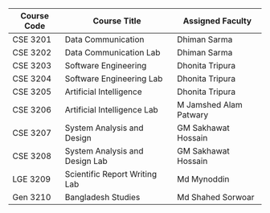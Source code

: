 | Course Code | Course Title                   | Assigned Faculty       |
| ----------- | ------------------------------ | ---------------------- |
| CSE 3201    | Data Communication             | Dhiman Sarma           |
| CSE 3202    | Data Communication Lab         | Dhiman Sarma           |
| CSE 3203    | Software Engineering           | Dhonita Tripura        |
| CSE 3204    | Software Engineering Lab       | Dhonita Tripura        |
| CSE 3205    | Artificial Intelligence        | Dhonita Tripura        |
| CSE 3206    | Artificial Intelligence Lab    | M Jamshed Alam Patwary |
| CSE 3207    | System Analysis and Design     | GM Sakhawat Hossain    |
| CSE 3208    | System Analysis and Design Lab | GM Sakhawat Hossain    |
| LGE 3209    | Scientific Report Writing Lab  | Md Mynoddin            |
| Gen 3210    | Bangladesh Studies             | Md Shahed Sorwoar      |